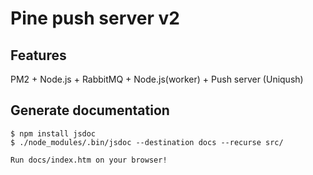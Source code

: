 Pine push server v2
====================

Features
---------

PM2 + Node.js + RabbitMQ + Node.js(worker) + Push server (Uniqush)


Generate documentation
-----------------------

    $ npm install jsdoc
    $ ./node_modules/.bin/jsdoc --destination docs --recurse src/
    
    Run docs/index.htm on your browser!